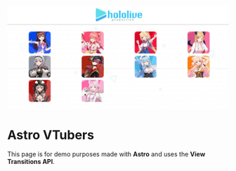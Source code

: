 <img src="AstroVTubers.webp" />

# Astro VTubers

This page is for demo purposes made with **Astro** and uses the **View Transitions API**.